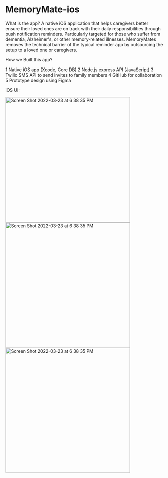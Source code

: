 # MemoryMate-ios

What is the app?
A native iOS application that helps caregivers better ensure their loved ones are on track with their daily responsibilities through push notification reminders. Particularly targeted for those who suffer from dementia, Alzheimer's, or other memory-related illnesses.
MemoryMates removes the technical barrier of the typical reminder app by outsourcing the setup to a loved one or caregivers. 

How we Built this app?

1 Native iOS app (Xcode, Core DB)
2 Node.js express API (JavaScript)
3 Twilio SMS API to send invites to family members
4 GitHub for collaboration
5 Prototype design using Figma

iOS UI:

<img width="398" alt="Screen Shot 2022-03-23 at 6 38 35 PM" src="https://user-images.githubusercontent.com/74334552/218312974-7e9bcdfc-ede7-4c26-abf9-9dd3e494847e.png">


<img width="398" alt="Screen Shot 2022-03-23 at 6 38 35 PM" src="https://user-images.githubusercontent.com/74334552/218312992-aa30e022-a759-4521-b349-b8f2e4ed4de5.png">


<img width="398" alt="Screen Shot 2022-03-23 at 6 38 35 PM" src="https://user-images.githubusercontent.com/74334552/218313001-99df3227-6022-4223-bb31-97d16115ef75.png">


